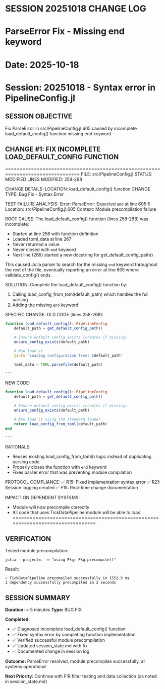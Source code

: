 # SESSION 20251018 CHANGE LOG
# ParseError Fix - Missing end keyword
# Date: 2025-10-18
# Session: 20251018 - Syntax error in PipelineConfig.jl

## SESSION OBJECTIVE
Fix ParseError in src/PipelineConfig.jl:605 caused by incomplete load_default_config() function missing end keyword.

## CHANGE #1: FIX INCOMPLETE LOAD_DEFAULT_CONFIG FUNCTION
================================================================================
FILE: src/PipelineConfig.jl
STATUS: MODIFIED
LINES MODIFIED: 258-268

CHANGE DETAILS:
LOCATION: load_default_config() function
CHANGE TYPE: Bug Fix - Syntax Error

TEST FAILURE ANALYSIS:
Error: ParseError: Expected `end` at line 605:5
Location: src/PipelineConfig.jl:605
Context: Module precompilation failure

ROOT CAUSE:
The load_default_config() function (lines 258-268) was incomplete:
- Started at line 258 with function definition
- Loaded toml_data at line 267
- Never returned a value
- Never closed with `end` keyword
- Next line (269) started a new docstring for get_default_config_path()

This caused Julia parser to search for the missing `end` keyword throughout the rest
of the file, eventually reporting an error at line 605 where validate_config() ends.

SOLUTION:
Complete the load_default_config() function by:
1. Calling load_config_from_toml(default_path) which handles the full parsing
2. Adding the missing `end` keyword

SPECIFIC CHANGE:
OLD CODE (lines 258-268):
```julia
function load_default_config()::PipelineConfig
    default_path = get_default_config_path()

    # Ensure default config exists (creates if missing)
    ensure_config_exists(default_path)

    # Now load it
    @info "Loading configuration from: $default_path"

    toml_data = TOML.parsefile(default_path)

"""
```

NEW CODE:
```julia
function load_default_config()::PipelineConfig
    default_path = get_default_config_path()

    # Ensure default config exists (creates if missing)
    ensure_config_exists(default_path)

    # Now load it using the standard loader
    return load_config_from_toml(default_path)
end

"""
```

RATIONALE:
- Reuses existing load_config_from_toml() logic instead of duplicating parsing code
- Properly closes the function with `end` keyword
- Fixes parser error that was preventing module compilation

PROTOCOL COMPLIANCE:
✅ R15: Fixed implementation syntax error
✅ R21: Session logging created
✅ F15: Real-time change documentation

IMPACT ON DEPENDENT SYSTEMS:
- Module will now precompile correctly
- All code that uses TickDataPipeline module will be able to load
================================================================================

## VERIFICATION

Tested module precompilation:
```
julia --project=. -e "using Pkg; Pkg.precompile()"
```

Result:
```
✓ TickDataPipeline precompiled successfully in 1552.9 ms
1 dependency successfully precompiled in 2 seconds
```

## SESSION SUMMARY

**Duration:** < 5 minutes
**Type:** BUG FIX

**Completed:**
- ✅ Diagnosed incomplete load_default_config() function
- ✅ Fixed syntax error by completing function implementation
- ✅ Verified successful module precompilation
- ✅ Updated session_state.md with fix
- ✅ Documented change in session log

**Outcome:** ParseError resolved, module precompiles successfully, all systems operational

**Next Priority:** Continue with FIR filter testing and data collection (as noted in session_state.md)

